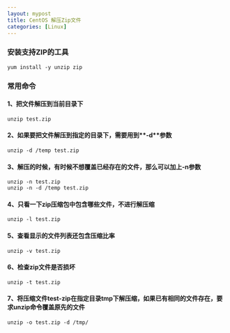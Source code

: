 ```yaml
---
layout: mypost
title: CentOS 解压Zip文件
categories: [Linux]
---
```


### 安装支持ZIP的工具

```text
yum install -y unzip zip
```

### 常用命令

#### 1、把文件解压到当前目录下

```text
unzip test.zip
```

#### 2、如果要把文件解压到指定的目录下，需要用到**-d**参数

```text
unzip -d /temp test.zip
```

#### 3、解压的时候，有时候不想覆盖已经存在的文件，那么可以加上-n参数

```text
unzip -n test.zip
unzip -n -d /temp test.zip
```

#### 4、只看一下zip压缩包中包含哪些文件，不进行解压缩

```text
unzip -l test.zip
```

#### 5、查看显示的文件列表还包含压缩比率

```text
unzip -v test.zip
```

#### 6、检查zip文件是否损坏

```text
unzip -t test.zip
```

#### 7、将压缩文件test-zip在指定目录tmp下解压缩，如果已有相同的文件存在，要求**unzip**命令覆盖原先的文件

```text
unzip -o test.zip -d /tmp/
```